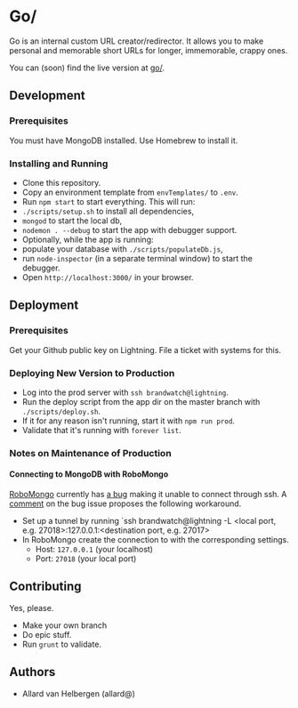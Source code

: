 # Go/

Go is an internal custom URL creator/redirector.
It allows you to make personal and memorable short URLs for longer, immemorable, crappy ones.

You can (soon) find the live version at [go/](http://go/).


## Development

### Prerequisites

You must have MongoDB installed. Use Homebrew to install it.

### Installing and Running

- Clone this repository.
- Copy an environment template from `envTemplates/` to `.env`.
- Run `npm start` to start everything. This will run:
 - `./scripts/setup.sh` to install all dependencies,
 - `mongod` to start the local db,
 - `nodemon . --debug` to start the app with debugger support.
- Optionally, while the app is running:
 - populate your database with `./scripts/populateDb.js`,
 - run `node-inspector` (in a separate terminal window) to start the debugger.
- Open `http://localhost:3000/` in your browser.

## Deployment

### Prerequisites

Get your Github public key on Lightning. File a ticket with systems for this.

### Deploying New Version to Production

- Log into the prod server with `ssh brandwatch@lightning`.
- Run the deploy script from the app dir on the master branch with `./scripts/deploy.sh`.
 - If it for any reason isn't running, start it with `npm run prod`.
 - Validate that it's running with `forever list`.

### Notes on Maintenance of Production

#### Connecting to MongoDB with RoboMongo

[RoboMongo](http://robomongo.org/) currently has
[a bug](https://github.com/paralect/robomongo/issues/484)
making it unable to connect through ssh.
A [comment](https://github.com/paralect/robomongo/issues/484#issuecomment-47926092)
on the bug issue proposes the following workaround.

- Set up a tunnel by running
`ssh brandwatch@lightning -L <local port, e.g. 27018>:127.0.0.1:<destination port, e.g. 27017>
- In RoboMongo create the connection to with the corresponding settings.
  - Host: `127.0.0.1` (your localhost)
  - Port: `27018` (your local port)

## Contributing

Yes, please.

- Make your own branch
- Do epic stuff.
- Run `grunt` to validate.


## Authors

- Allard van Helbergen (allard@)
